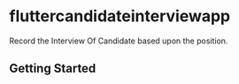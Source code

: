 # fluttercandidateinterviewapp

Record the Interview Of Candidate based upon the position.

## Getting Started

